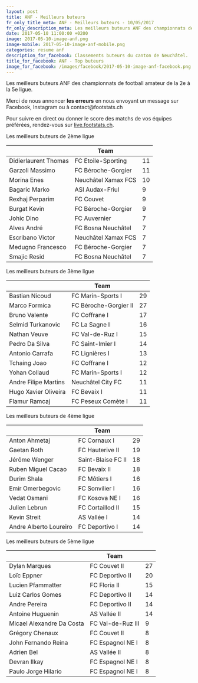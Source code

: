 ```yaml
---
layout: post
title: ANF - Meilleurs buteurs
fr_only_title_meta: ANF - Meilleurs buteurs - 10/05/2017
fr_only_description_meta: Les meilleurs buteurs ANF des championnats de football amateur de la 2e à la 5e ligue - 10/05/2017
date: 2017-05-10 11:00:00 +0200
image: 2017-05-10-image-anf.png
image-mobile: 2017-05-10-image-anf-mobile.png
categories: resume anf
description_for_facebook: Classements buteurs du canton de Neuchâtel.
title_for_facebook: ANF - Top buteurs
image_for_facebook: /images/facebook/2017-05-10-image-anf-facebook.png
---
```

<p>Les meilleurs buteurs ANF des championnats de football amateur de la 2e à la 5e ligue.</p>
<p>Merci de nous annoncer <b>les erreurs</b> en nous envoyant un message sur Facebook, Instagram ou à contact@footstats.ch</p>
<p>Pour suivre en direct ou donner le score des matchs de vos équipes préférées, rendez-vous sur <a href='http://live.footstats.ch'>live.footstats.ch</a>.</p>

<p>Les meilleurs buteurs de 2ème ligue</p><table class="table"><thead><tr><th><i class="fa fa-male"></i></th><th>Team</th><th><i class="fa fa-futbol-o"></i></th></tr></thead><tbody><tr><td>Didierlaurent Thomas</td><td>FC Etoile-Sporting</td><td>11</td></tr><tr><td>Garzoli Massimo</td><td>FC Béroche-Gorgier</td><td>11</td></tr><tr><td>Morina Enes</td><td>Neuchâtel Xamax FCS</td><td>10</td></tr><tr><td>Bagaric Marko</td><td>ASI Audax-Friul</td><td>9</td></tr><tr><td>Rexhaj Perparim</td><td>FC Couvet</td><td>9</td></tr><tr><td>Burgat Kevin</td><td>FC Béroche-Gorgier</td><td>9</td></tr><tr><td>Johic Dino</td><td>FC Auvernier</td><td>7</td></tr><tr><td>Alves André</td><td>FC Bosna Neuchâtel</td><td>7</td></tr><tr><td>Escribano Victor</td><td>Neuchâtel Xamax FCS</td><td>7</td></tr><tr><td>Medugno Francesco</td><td>FC Béroche-Gorgier</td><td>7</td></tr><tr><td>Smajic Resid</td><td>FC Bosna Neuchâtel</td><td>7</td></tr></tbody></table><p>Les meilleurs buteurs de 3ème ligue</p><table class="table"><thead><tr><th><i class="fa fa-male"></i></th><th>Team</th><th><i class="fa fa-futbol-o"></i></th></tr></thead><tbody><tr><td>Bastian Nicoud</td><td>FC Marin-Sports I</td><td>29</td></tr><tr><td>Marco Formica</td><td>FC Béroche-Gorgier II</td><td>27</td></tr><tr><td>Bruno Valente</td><td>FC Coffrane I</td><td>17</td></tr><tr><td>Selmid Turkanovic</td><td>FC La Sagne I</td><td>16</td></tr><tr><td>Nathan Veuve</td><td>FC Val-de-Ruz I</td><td>15</td></tr><tr><td>Pedro Da Silva</td><td>FC Saint-Imier I</td><td>14</td></tr><tr><td>Antonio Carrafa</td><td>FC Lignières I</td><td>13</td></tr><tr><td>Tchaing Joao</td><td>FC Coffrane I</td><td>12</td></tr><tr><td>Yohan Collaud</td><td>FC Marin-Sports I</td><td>12</td></tr><tr><td>Andre Filipe Martins</td><td>Neuchâtel City FC</td><td>11</td></tr><tr><td>Hugo Xavier Oliveira</td><td>FC Bevaix I</td><td>11</td></tr><tr><td>Flamur Ramcaj</td><td>FC Peseux Comète I</td><td>11</td></tr></tbody></table><p>Les meilleurs buteurs de 4ème ligue</p><table class="table"><thead><tr><th><i class="fa fa-male"></i></th><th>Team</th><th><i class="fa fa-futbol-o"></i></th></tr></thead><tbody><tr><td>Anton Ahmetaj</td><td>FC Cornaux I</td><td>29</td></tr><tr><td>Gaetan Roth</td><td>FC Hauterive II</td><td>19</td></tr><tr><td>Jérôme Wenger</td><td>Saint-Blaise FC II</td><td>18</td></tr><tr><td>Ruben Miguel Cacao</td><td>FC Bevaix II</td><td>18</td></tr><tr><td>Durim Shala</td><td>FC Môtiers I</td><td>16</td></tr><tr><td>Emir Omerbegovic</td><td>FC Sonvilier I</td><td>16</td></tr><tr><td>Vedat Osmani</td><td>FC Kosova NE I</td><td>16</td></tr><tr><td>Julien Lebrun</td><td>FC Cortaillod II</td><td>15</td></tr><tr><td>Kevin Streit</td><td>AS Vallée I</td><td>14</td></tr><tr><td>Andre Alberto Loureiro</td><td>FC Deportivo I</td><td>14</td></tr></tbody></table><p>Les meilleurs buteurs de 5ème ligue</p><table class="table"><thead><tr><th><i class="fa fa-male"></i></th><th>Team</th><th><i class="fa fa-futbol-o"></i></th></tr></thead><tbody><tr><td>Dylan Marques</td><td>FC Couvet II</td><td>27</td></tr><tr><td>Loïc Eppner</td><td>FC Deportivo II</td><td>20</td></tr><tr><td>Lucien Pfammatter</td><td>FC Floria II</td><td>15</td></tr><tr><td>Luiz Carlos Gomes</td><td>FC Deportivo II</td><td>14</td></tr><tr><td>Andre Pereira</td><td>FC Deportivo II</td><td>14</td></tr><tr><td>Antoine Huguenin</td><td>AS Vallée II</td><td>14</td></tr><tr><td>Micael Alexandre Da Costa</td><td>FC Val-de-Ruz III</td><td>9</td></tr><tr><td>Grégory Chenaux</td><td>FC Couvet II</td><td>8</td></tr><tr><td>John Fernando Reina</td><td>FC Espagnol NE I</td><td>8</td></tr><tr><td>Adrien Bel</td><td>AS Vallée II</td><td>8</td></tr><tr><td>Devran Ilkay</td><td>FC Espagnol NE I</td><td>8</td></tr><tr><td>Paulo Jorge Hilario</td><td>FC Espagnol NE I</td><td>8</td></tr></tbody></table>